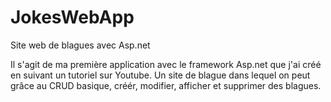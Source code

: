 # JokesWebApp
Site web de blagues avec Asp.net

Il s'agit de ma première application avec le framework Asp.net que j'ai créé en suivant un tutoriel sur Youtube.
Un site de blague dans lequel on peut grâce au CRUD basique, créér, modifier, afficher et supprimer des blagues.
